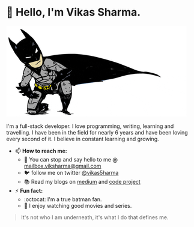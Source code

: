 # 👋 Hello, I'm Vikas Sharma.

![bgg](https://raw.githubusercontent.com/vikas0sharma/vikas0sharma/master/batman.gif)

I'm a full-stack developer.
I love programming, writing, learning and travelling. I have been in the field for nearly 6 years and have been loving every second of it.
I believe in constant learning and growing. 

- 📫 __How to reach me:__
  - :e-mail: You can stop and say hello to me @ mailbox.viksharma@gmail.com 
  - :bird: follow me on twitter [@vikas5harma](https://twitter.com/vikas5harma)
  - :books: Read my blogs on [medium](https://medium.com/@mailbox.viksharma) and [code project](https://www.codeproject.com/script/Membership/View.aspx?mid=11807614)
- ⚡ __Fun fact:__
  - :octocat: I'm a true batman fan.
  - :movie_camera: I enjoy watching good movies and series.
  
 > It's not who I am underneath, it's what I do that defines me.
  

<!--
**vikas0sharma/vikas0sharma** is a ✨ _special_ ✨ repository because its `README.md` (this file) appears on your GitHub profile.

Here are some ideas to get you started:

- 🔭 I’m currently working on ...
- 🌱 I’m currently learning ...
- 👯 I’m looking to collaborate on ...
- 🤔 I’m looking for help with ...
- 💬 Ask me about ...
- 📫 How to reach me: ...
- 😄 Pronouns: ...
- ⚡ Fun fact: ...
-->
